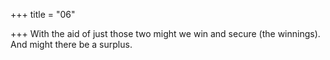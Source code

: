 +++
title = "06"

+++
With the aid of just those two might we win and secure (the winnings). And might there be a surplus.  